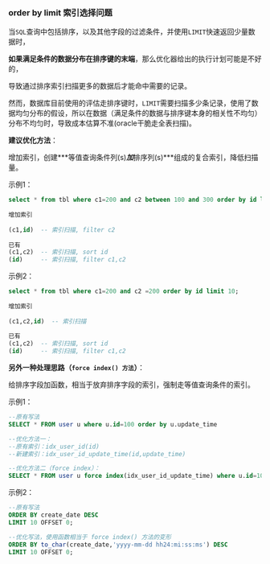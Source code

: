 ### order by limit 索引选择问题

当`SQL`查询中包括排序，以及其他字段的过滤条件，并使用`LIMIT`快速返回少量数据时，

**如果满足条件的数据分布在排序键的末端**，那么优化器给出的执行计划可能是不好的，

导致通过排序索引扫描更多的数据后才能命中需要的记录。

然而，数据库目前使用的评估走排序键时，`LIMIT`需要扫描多少条记录，使用了数据均匀分布的假设，所以在数据（满足条件的数据与排序键本身的相关性不均匀）分布不均匀时，导致成本估算不准(oracle干脆走全表扫描)。



**建议优化方法**：

增加索引，创建***等值查询条件列(s)***加***排序列(s)***组成的复合索引，降低扫描量。

示例1：

```sql
select * from tbl where c1=200 and c2 between 100 and 300 order by id limit 10;  
  
增加索引  
  
(c1,id)  -- 索引扫描, filter c2  
  
已有  
(c1,c2)  -- 索引扫描, sort id  
(id)     -- 索引扫描, filter c1,c2  
```

示例2：

```sql
select * from tbl where c1=200 and c2 =200 order by id limit 10;  
  
增加索引  
  
(c1,c2,id)  -- 索引扫描  
  
已有  
(c1,c2)  -- 索引扫描, sort id  
(id)     -- 索引扫描, filter c1,c2  
```



**另外一种处理思路（`force index() 方法`）**：

给排序字段加函数，相当于放弃排序字段的索引，强制走等值查询条件的索引。

示例1：

```sql
--原有写法
SELECT * FROM user u where u.id=100 order by u.update_time

--优化方法一：
--原有索引：idx_user_id(id)
--新建索引：idx_user_id_update_time(id,update_time)

--优化方法二（force index）：
SELECT * FROM user u force index(idx_user_id_update_time) where u.id=100 order by u.update_time
```

示例2：

```sql
--原有写法
ORDER BY create_date DESC 
LIMIT 10 OFFSET 0;

--优化写法，使用函数相当于 force index() 方法的变形
ORDER BY to_char(create_date,'yyyy-mm-dd hh24:mi:ss:ms') DESC 
LIMIT 10 OFFSET 0;
```



